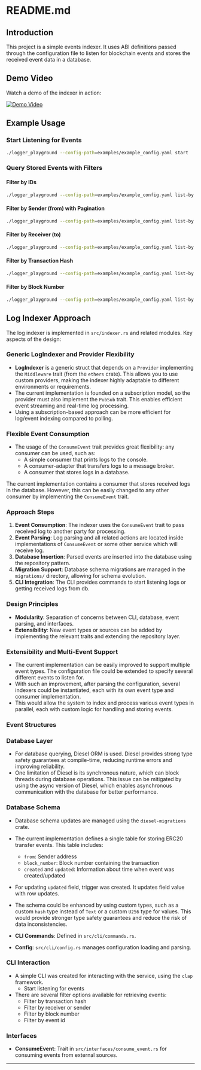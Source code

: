# README.md

## Introduction
This project is a simple events indexer. It uses ABI definitions passed through the configuration file to listen for blockchain events and stores the received event data in a database.

## Demo Video

Watch a demo of the indexer in action:

[![Demo Video](https://img.youtube.com/vi/huiMptFIC18/0.jpg)](https://youtu.be/huiMptFIC18)

## Example Usage

### Start Listening for Events

```sh
./logger_playground --config-path=examples/example_config.yaml start
```

### Query Stored Events with Filters

#### Filter by IDs
```sh
./logger_playground --config-path=examples/example_config.yaml list-by ids 1 2 3
```

#### Filter by Sender (from) with Pagination
```sh
./logger_playground --config-path=examples/example_config.yaml list-by --offset=1 --limit=2 from 0x18e296053cbdf986196903e889b7dca7a73882f6
```

#### Filter by Receiver (to)
```sh
./logger_playground --config-path=examples/example_config.yaml list-by to 0x31a4c778418c309d155d86519fa751e1fc78202d
```

#### Filter by Transaction Hash
```sh
./logger_playground --config-path=examples/example_config.yaml list-by tx-hash 0x300197720261fc01660095e9d1c1381e9a7e838294a64f033a29934d61be2b62
```

#### Filter by Block Number
```sh
./logger_playground --config-path=examples/example_config.yaml list-by block-number 23141680
```

## Log Indexer Approach


The log indexer is implemented in `src/indexer.rs` and related modules. Key aspects of the design:

### Generic LogIndexer and Provider Flexibility
- **LogIndexer** is a generic struct that depends on a `Provider` implementing the `Middleware` trait (from the `ethers` crate). This allows you to use custom providers, making the indexer highly adaptable to different environments or requirements.
- The current implementation is founded on a subscription model, so the provider must also implement the `PubSub` trait. This enables efficient event streaming and real-time log processing.
- Using a subscription-based approach can be more efficient for log/event indexing compared to polling.

### Flexible Event Consumption
- The usage of the `ConsumeEvent` trait provides great flexibility: any consumer can be used, such as:
	- A simple consumer that prints logs to the console.
	- A consumer-adapter that transfers logs to a message broker.
	- A consumer that stores logs in a database.

The current implementation contains a consumer that stores received logs in the database. However, this can be easily changed to any other consumer by implementing the `ConsumeEvent` trait.

### Approach Steps
1. **Event Consumption**: The indexer uses the `ConsumeEvent` trait to pass received log to another party for processing.
2. **Event Parsing**: Log parsing and all related actions are located inside implementations of `ConsumeEvent` or some other service which will receive log.
3. **Database Insertion**: Parsed events are inserted into the database using the repository pattern. 
4. **Migration Support**: Database schema migrations are managed in the `migrations/` directory, allowing for schema evolution.
5. **CLI Integration**: The CLI provides commands to start listening logs or getting received logs from db.

### Design Principles
- **Modularity**: Separation of concerns between CLI, database, event parsing, and interfaces.
- **Extensibility**: New event types or sources can be added by implementing the relevant traits and extending the repository layer.

### Extensibility and Multi-Event Support
- The current implementation can be easily improved to support multiple event types. The configuration file could be extended to specify several different events to listen for.
- With such an improvement, after parsing the configuration, several indexers could be instantiated, each with its own event type and consumer implementation.
- This would allow the system to index and process various event types in parallel, each with custom logic for handling and storing events.


### Event Structures
### Database Layer

- For database querying, Diesel ORM is used. Diesel provides strong type safety guarantees at compile-time, reducing runtime errors and improving reliability.
- One limitation of Diesel is its synchronous nature, which can block threads during database operations. This issue can be mitigated by using the async version of Diesel, which enables asynchronous communication with the database for better performance.

### Database Schema
- Database schema updates are managed using the `diesel-migrations` crate.
- The current implementation defines a single table for storing ERC20 transfer events. This table includes:
	- `from`: Sender address
	- `block_number`: Block number containing the transaction
    - `created` and `updated`: Information about time when event was created/updated
- For updating `updated` field, trigger was created. It updates field value with row updates. 
- The schema could be enhanced by using custom types, such as a custom `hash` type instead of `Text` or a custom `U256` type for values. This would provide stronger type safety guarantees and reduce the risk of data inconsistencies.

- **CLI Commands**: Defined in `src/cli/commands.rs`.
- **Config**: `src/cli/config.rs` manages configuration loading and parsing.

### CLI Interaction
- A simple CLI was created for interacting with the service, using the `clap` framework.
	- Start listening for events
- There are several filter options available for retrieving events:
	- Filter by transaction hash
	- Filter by receiver or sender
	- Filter by block number
	- Filter by event id

### Interfaces
- **ConsumeEvent**: Trait in `src/interfaces/consume_event.rs` for consuming events from external sources.
---




